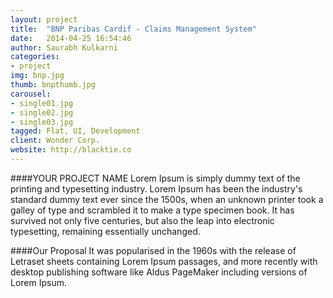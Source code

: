 ```yaml
---
layout: project
title:  "BNP Paribas Cardif - Claims Management System"
date:   2014-04-25 16:54:46
author: Saurabh Kulkarni
categories:
- project
img: bnp.jpg
thumb: bnpthumb.jpg
carousel:
- single01.jpg
- single02.jpg
- single03.jpg
tagged: Flat, UI, Development
client: Wonder Corp.
website: http://blacktie.co
---
```

####YOUR PROJECT NAME
Lorem Ipsum is simply dummy text of the printing and typesetting industry. Lorem Ipsum has been the industry's standard dummy text ever since the 1500s, when an unknown printer took a galley of type and scrambled it to make a type specimen book. It has survived not only five centuries, but also the leap into electronic typesetting, remaining essentially unchanged.

####Our Proposal
It was popularised in the 1960s with the release of Letraset sheets containing Lorem Ipsum passages, and more recently with desktop publishing software like Aldus PageMaker including versions of Lorem Ipsum.
